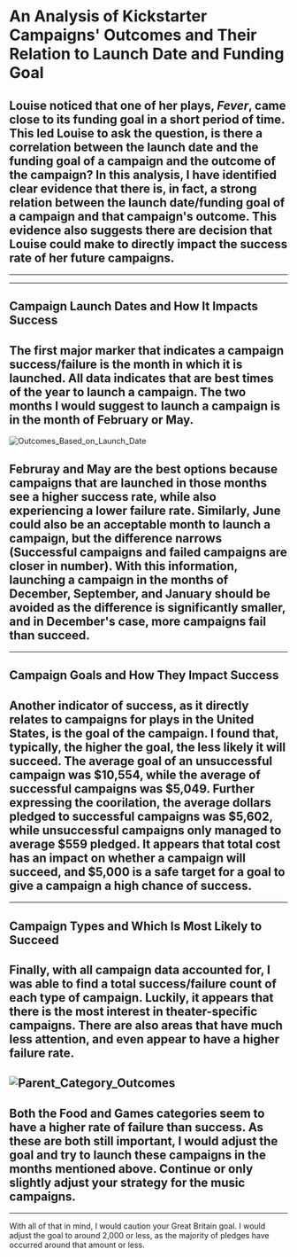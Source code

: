 # An Analysis of Kickstarter Campaigns' Outcomes and Their Relation to Launch Date and Funding Goal
Louise noticed that one of her plays, *Fever*, came close to its funding goal in a short period of time. This led Louise to ask the question, is there a correlation between the launch date and the funding goal of a campaign and the outcome of the campaign? In this analysis, I have identified clear evidence that there is, in fact, a strong relation between the launch date/funding goal of a campaign and that campaign's outcome. This evidence also suggests there are decision that Louise could make to directly impact the success rate of her future campaigns.
---
---
---
## Campaign Launch Dates and How It Impacts Success
The first major marker that indicates a campaign success/failure is the month in which it is launched. All data indicates that are best times of the year to launch a campaign. The two months I would suggest to launch a campaign is in the month of February or May.
---
![Outcomes_Based_on_Launch_Date](https://github/aencinas/kickstarter-analysis/assets/images/Outcomes_Based_on_Launch_Date.png)

Februray and May are the best options because campaigns that are launched in those months see a higher success rate, while also experiencing a lower failure rate. Similarly, June could also be an acceptable month to launch a campaign, but the difference narrows (Successful campaigns and failed campaigns are closer in number). With this information, launching a campaign in the months of December, September, and January should be avoided as the difference is significantly smaller, and in December's case, more campaigns fail than succeed.
---
---
## Campaign Goals and How They Impact Success
Another indicator of success, as it directly relates to campaigns for plays in the United States, is the goal of the campaign. I found that, typically, the higher the goal, the less likely it will succeed. The average goal of an unsuccessful campaign was $10,554, while the average of successful campaigns was $5,049. Further expressing the coorilation, the average dollars pledged to successful campaigns was $5,602, while unsuccessful campaigns only managed to average $559 pledged. It appears that total cost has an impact on whether a campaign will succeed, and $5,000 is a safe target for a goal to give a campaign a high chance of success.
---
---
## Campaign Types and Which Is Most Likely to Succeed
Finally, with all campaign data accounted for, I was able to find a total success/failure count of each type of campaign. Luckily, it appears that there is the most interest in theater-specific campaigns. There are also areas that have much less attention, and even appear to have a higher failure rate. 
---
![Parent_Category_Outcomes](/assets/images/Parent_Category_Outcomes.png)
---
Both the Food and Games categories seem to have a higher rate of failure than success. As these are both still important, I would adjust the goal and try to launch these campaigns in the months mentioned above. Continue or only slightly adjust your strategy for the music campaigns.
---
---
With all of that in mind, I would caution your Great Britain goal. I would adjust the goal to around 2,000 or less, as the majority of pledges have occurred around that amount or less.
